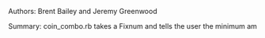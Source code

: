 Authors: Brent Bailey and Jeremy Greenwood

Summary: coin_combo.rb takes a Fixnum and tells the user the minimum am